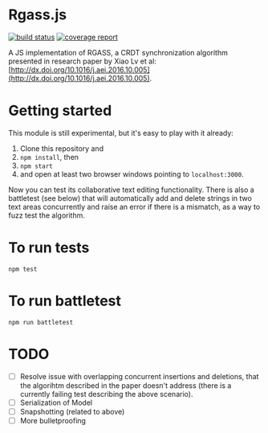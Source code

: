 # Rgass.js

[![build status](https://gitlab.coko.foundation/jure/rgass/badges/master/build.svg)](https://gitlab.coko.foundation/jure/rgass/commits/master)
[![coverage report](https://gitlab.coko.foundation/jure/rgass/badges/master/coverage.svg)](https://gitlab.coko.foundation/jure/rgass/commits/master)

A JS implementation of RGASS, a CRDT synchronization algorithm presented in research paper by Xiao Lv et al: [http://dx.doi.org/10.1016/j.aei.2016.10.005](http://dx.doi.org/10.1016/j.aei.2016.10.005).

# Getting started

This module is still experimental, but it's easy to play with it already:
1. Clone this repository and
2. `npm install`, then 
3. `npm start` 
4. and open at least two browser windows pointing to `localhost:3000`.

Now you can test its collaborative text editing functionality. There is also a battletest (see below) that will automatically add and delete strings in two text areas concurrently and raise an error if there is a mismatch, as a way to fuzz test the algorithm.

# To run tests

```
npm test
```

# To run battletest

```
npm run battletest
```

# TODO

- [ ] Resolve issue with overlapping concurrent insertions and deletions, that the algorihtm described in the paper doesn't address (there is a currently failing test describing the above scenario).
- [ ] Serialization of Model
- [ ] Snapshotting (related to above)
- [ ] More bulletproofing

